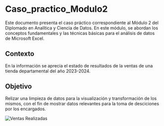 # Caso_practico_Modulo2
Este documento presenta el caso práctico correspondiente al Módulo 2 del Diplomado en Analítica y Ciencia de Datos. En este módulo, se abordan los conceptos fundamentales y las técnicas básicas para el análisis de datos de Microsoft Excel.

## Contexto
En la información se aprecia el estado de resultados de la ventas de una tienda departamental del año 2023-2024.


## Objetivo
Relizar una limpieza de datos para la visualización y transformación de los mismos, con el fin de mostrar datos relevantes para la toma de desciciones por los encargados.



![Ventas Realizadas](https://github.com/user-attachments/assets/df6cf0d7-b600-47de-9365-d2c3eb26eccf)
